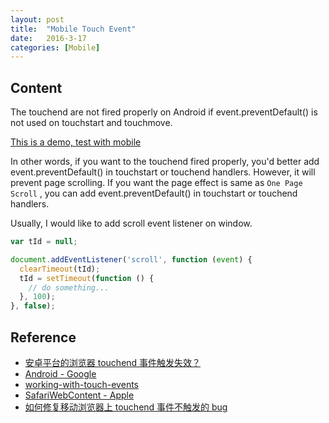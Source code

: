 ```yaml
---
layout: post
title:  "Mobile Touch Event"
date:   2016-3-17
categories: [Mobile]
---
```


## Content

The touchend are not fired properly on Android if event.preventDefault() is not used on touchstart and touchmove.

[This is a demo, test with mobile](../demo/touch-event.html)

In other words, if you want to the touchend fired properly, you'd better add event.preventDefault() in touchstart or touchend handlers. However, it will prevent page scrolling. If you want the page effect is same as `One Page Scroll` , you can add event.preventDefault() in touchstart or touchend handlers.

Usually, I would like to add scroll event listener on window.

```js
var tId = null;

document.addEventListener('scroll', function (event) {
  clearTimeout(tId);
  tId = setTimeout(function () {
    // do something...
  }, 100);
}, false);
```

## Reference

- [安卓平台的浏览器 touchend 事件触发失效？](https://www.zhihu.com/question/24730319)
- [Android - Google](https://code.google.com/p/android/issues/detail?id=19827)
- [working-with-touch-events](http://blog.mobiscroll.com/working-with-touch-events/)
- [SafariWebContent - Apple]( https://developer.apple.com/library/safari/documentation/AppleApplications/Reference/SafariWebContent/HandlingEvents/HandlingEvents.html#//apple_ref/doc/uid/TP40006511-SW6)
- [如何修复移动浏览器上 touchend 事件不触发的 bug](https://www.douban.com/note/425950082/)
